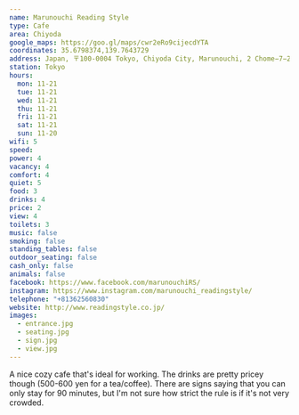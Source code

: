 ```yaml
---
name: Marunouchi Reading Style
type: Cafe
area: Chiyoda
google_maps: https://goo.gl/maps/cwr2eRo9cijecdYTA
coordinates: 35.6798374,139.7643729
address: Japan, 〒100-0004 Tokyo, Chiyoda City, Marunouchi, 2 Chome−7−2 ＫＩＴＴＥ ４F
station: Tokyo
hours:
  mon: 11-21
  tue: 11-21
  wed: 11-21
  thu: 11-21
  fri: 11-21
  sat: 11-21
  sun: 11-20
wifi: 5
speed: 
power: 4
vacancy: 4
comfort: 4
quiet: 5
food: 3
drinks: 4
price: 2
view: 4
toilets: 3
music: false
smoking: false
standing_tables: false
outdoor_seating: false
cash_only: false
animals: false
facebook: https://www.facebook.com/marunouchiRS/
instagram: https://www.instagram.com/marunouchi_readingstyle/
telephone: "+81362560830"
website: http://www.readingstyle.co.jp/
images:
  - entrance.jpg
  - seating.jpg
  - sign.jpg
  - view.jpg
---
```


A nice cozy cafe that's ideal for working. The drinks are pretty pricey though (500-600 yen for a tea/coffee). There are signs saying that you can only stay for 90 minutes, but I'm not sure how strict the rule is if it's not very crowded.